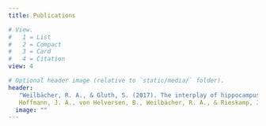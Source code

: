 ```yaml
---
title: Publications

# View.
#   1 = List
#   2 = Compact
#   3 = Card
#   4 = Citation
view: 4

# Optional header image (relative to `static/media/` folder).
header:
   "Weilbächer, R. A., & Gluth, S. (2017). The interplay of hippocampus and ventromedial prefrontal cortex in memory-based decision making. Brain sciences, 7(1), 4."
   Hoffmann, J. A., von Helversen, B., Weilbächer, R. A., & Rieskamp, J. (2018). Tracing the path of forgetting in rule abstraction and exemplar retrieval. Quarterly Journal of Experimental Psychology, 71(11), 2261-2281.
  image: ""
---
```

